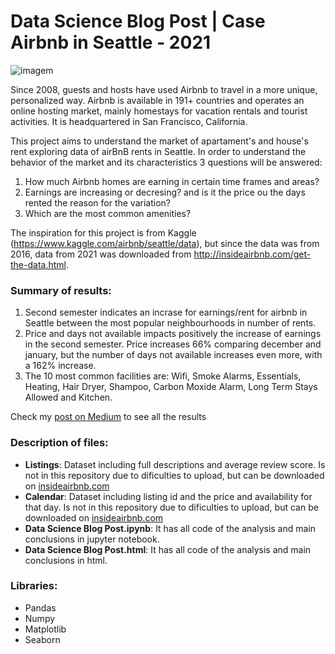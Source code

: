 # Data Science Blog Post | Case Airbnb in Seattle - 2021

![imagem](https://images.pexels.com/photos/1796730/pexels-photo-1796730.jpeg?auto=compress&cs=tinysrgb&h=750&w=1260)

Since 2008, guests and hosts have used Airbnb to travel in a more unique, personalized way. Airbnb is available in 191+ countries and operates an online hosting market, mainly homestays for vacation rentals and tourist activities. It is headquartered in San Francisco, California.

This project aims to understand the market of apartament's and house's rent exploring data of airBnB rents in Seattle. In order to understand the behavior of the market and its characteristics 3 questions will be answered:

1. How much Airbnb homes are earning in certain time frames and areas?
2. Earnings are increasing or decresing? and is it the price ou the days rented the reason for the variation?
3. Which are the most common amenities?

The inspiration for this project is from Kaggle (https://www.kaggle.com/airbnb/seattle/data), but since the data was from 2016, data from 2021 was downloaded from http://insideairbnb.com/get-the-data.html.

### **Summary of results:**

1. Second semester indicates an incrase for earnings/rent for airbnb in Seattle between the most popular neighbourhoods in number of rents.
2. Price and days not available impacts positively the increase of earnings in the second semester. Price increases 66% comparing december and january, but the number of days not available increases even more, with a 162% increase.
3. The 10 most common facilities are: Wifi, Smoke Alarms, Essentials, Heating, Hair Dryer, Shampoo, Carbon Moxide Alarm, Long Term Stays Allowed and Kitchen.

Check my [post on Medium](https://medium.com/@lucassaffi_67427/perspective-earnings-for-airbnb-in-seattle-in-2021-fc321fa87120) to see all the results 

### **Description of files:**
- **Listings**: Dataset including full descriptions and average review score. Is not in this repository due to dificulties to upload, but can be downloaded on [insideairbnb.com](http://insideairbnb.com/get-the-data.html)
- **Calendar**: Dataset including listing id and the price and availability for that day. Is not in this repository due to dificulties to upload, but can be downloaded on [insideairbnb.com](http://insideairbnb.com/get-the-data.html)
- **Data Science Blog Post.ipynb**: It has all code of the analysis and main conclusions in jupyter notebook.
- **Data Science Blog Post.html**: It has all code of the analysis and main conclusions in html.

### **Libraries:**
- Pandas
- Numpy
- Matplotlib
- Seaborn

